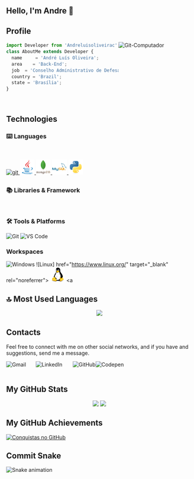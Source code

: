 ## Hello, I'm Andre 👋

## Profile

<div>
  <img align="right" alt="Git-Computador" width="200px" height="200px" src="https://media.giphy.com/media/juua9i2c2fA0AIp2iq/giphy.gif"/>
</div>

```js
import Developer from 'Andreluisoliveirac';
class AboutMe extends Developer {
  name     = 'André Luís Oliveira';
  area    = 'Back-End';
  job  = 'Conselho Administrativo de Defesa Econômica - CADE';
  country = 'Brazil';
  state = 'Brasília';
}
```
<br>

## Technologies

###  ⌨️ Languages

<div style="display: inline_block"><br>
<p align="left"> <a href="https://git-scm.com/" target="_blank" rel="noreferrer"> <img src="https://www.vectorlogo.zone/logos/git-scm/git-scm-icon.svg" alt="git" width="40" height="40"/> </a> <a href="https://www.java.com" target="_blank" rel="noreferrer"> <img src="https://raw.githubusercontent.com/devicons/devicon/master/icons/java/java-original.svg" alt="java" width="40" height="40"/> </a> <a </a> <a href="https://www.mongodb.com/" target="_blank" rel="noreferrer"> <img src="https://raw.githubusercontent.com/devicons/devicon/master/icons/mongodb/mongodb-original-wordmark.svg" alt="mongodb" width="40" height="40"/> </a> <a href="https://www.mysql.com/" target="_blank" rel="noreferrer"> <img src="https://raw.githubusercontent.com/devicons/devicon/master/icons/mysql/mysql-original-wordmark.svg" alt="mysql" width="40" height="40"/> </a> <a href="https://www.python.org" target="_blank" rel="noreferrer"> <img src="https://raw.githubusercontent.com/devicons/devicon/master/icons/python/python-original.svg" alt="python" width="40" height="40"/> </a> </p>

            
</div>

##

###  📚 Libraries & Framework 

<div style="display: inline_block"><br>
</div>

### 🛠️ Tools & Platforms

![Git](https://img.shields.io/badge/Git-F05032?style=for-the-badge&logo=git&logoColor=white)
![VS Code](https://img.shields.io/badge/Visual_Studio_Code-0078D4?style=for-the-badge&logo=visual%20studio%20code&logoColor=white)

### Workspaces

![Windows](https://img.shields.io/badge/Windows-0078D6?style=for-the-badge&logo=windows&logoColor=white)
![Linux] href="https://www.linux.org/" target="_blank" rel="noreferrer"> <img src="https://raw.githubusercontent.com/devicons/devicon/master/icons/linux/linux-original.svg" alt="linux" width="40" height="40"/> </a> <a

## 🔝 Most Used Languages

<p align="center">
 <img width="48%" src="https://github-readme-stats.vercel.app/api/top-langs/?username=andreluisoliveirac&layout=compact&langs_count=16&theme=cobalt"/>
</p>

## Contacts

Feel free to connect with me on other social networks, and if you have and suggestions, send me a message. 

[<img align="left" alt="Gmail" width="80px" src="https://img.shields.io/badge/Gmail-D14836?style=for-the-badge&logo=gmail&logoColor=white"/>](mailto:contatcandreluis@gmail.com)
[<img align="left" alt="LinkedIn" width="100px" src="https://img.shields.io/badge/LinkedIn-0077B5?style=for-the-badge&logo=linkedin&logoColor=white"/>](https://www.linkedin.com/in/andreluisoc/)
[<img align="left" alt="GitHub" src="https://img.shields.io/github/followers/AnaProgramando?style=social&label=@Andreluisoliveirac"/>](https://github.com/andreluisoliveirac)
[<img align="left" alt="Codepen" src="https://img.shields.io/static/v1?label&message=/Andreluisoliveirac&color=000000&style=flat&logo=codepen"/>](https://codepen.io/andreluisoliveirac)

<br><br>

## My GitHub Stats

<p align="center">
   <img width="48%" src="http://github-readme-streak-stats.herokuapp.com?user=andreluisoliveirac&theme=material-palenight&hide_border=true&date_format=j%20M%5B%20Y%5D&stroke=DBDADA&background=193549&ring=C577C2&fire=75EEB2&currStreakNum=75EEB2&sideNums=75EEB2&currStreakLabel=C577C2&sideLabels=C577C2&dates=75EEB2&border=DBDADA" />
   <img width="48%" src="https://github-readme-stats.vercel.app/api?username=andreluisoliveirac&show_icons=true&theme=cobalt&include_all_commits=true&count_private=true" />
</p>

## My GitHub Achievements

<a href="https://github.com/ryo-ma/github-profile-trophy">
    <img alt="Conquistas no GitHub" src="https://github-profile-trophy.vercel.app/?username=andreluisoliveirac&theme=discord&no-frame=true&column=7">
</a>

## Commit Snake

![Snake animation](https://github.com/andreluisoliveirac/andreluisoliveirac/blob/output/github-contribution-grid-snake.svg)

<br>

